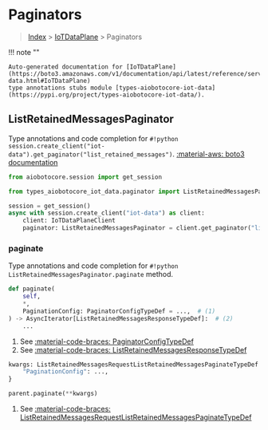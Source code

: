 # Paginators

> [Index](../README.md) > [IoTDataPlane](./README.md) > Paginators

!!! note ""

    Auto-generated documentation for [IoTDataPlane](https://boto3.amazonaws.com/v1/documentation/api/latest/reference/services/iot-data.html#IoTDataPlane)
    type annotations stubs module [types-aiobotocore-iot-data](https://pypi.org/project/types-aiobotocore-iot-data/).

## ListRetainedMessagesPaginator

Type annotations and code completion for `#!python session.create_client("iot-data").get_paginator("list_retained_messages")`.
[:material-aws: boto3 documentation](https://boto3.amazonaws.com/v1/documentation/api/latest/reference/services/iot-data.html#IoTDataPlane.Paginator.ListRetainedMessages)

```python title="Usage example"
from aiobotocore.session import get_session

from types_aiobotocore_iot_data.paginator import ListRetainedMessagesPaginator

session = get_session()
async with session.create_client("iot-data") as client:
    client: IoTDataPlaneClient
    paginator: ListRetainedMessagesPaginator = client.get_paginator("list_retained_messages")
```


### paginate

Type annotations and code completion for `#!python ListRetainedMessagesPaginator.paginate` method.

```python title="Method definition"
def paginate(
    self,
    *,
    PaginationConfig: PaginatorConfigTypeDef = ...,  # (1)
) -> AsyncIterator[ListRetainedMessagesResponseTypeDef]:  # (2)
    ...
```

1. See [:material-code-braces: PaginatorConfigTypeDef](./type_defs.md#paginatorconfigtypedef) 
2. See [:material-code-braces: ListRetainedMessagesResponseTypeDef](./type_defs.md#listretainedmessagesresponsetypedef) 


```python title="Usage example with kwargs"
kwargs: ListRetainedMessagesRequestListRetainedMessagesPaginateTypeDef = {  # (1)
    "PaginationConfig": ...,
}

parent.paginate(**kwargs)
```

1. See [:material-code-braces: ListRetainedMessagesRequestListRetainedMessagesPaginateTypeDef](./type_defs.md#listretainedmessagesrequestlistretainedmessagespaginatetypedef) 
